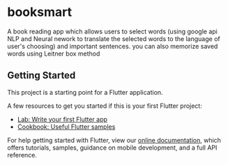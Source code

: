# booksmart

A book reading app which allows users to select words (using google api NLP and Neural nework to translate the selected words to the language of user's choosing) and important sentences. you can also memorize saved words using Leitner box method 

## Getting Started

This project is a starting point for a Flutter application.

A few resources to get you started if this is your first Flutter project:

- [Lab: Write your first Flutter app](https://flutter.dev/docs/get-started/codelab)
- [Cookbook: Useful Flutter samples](https://flutter.dev/docs/cookbook)

For help getting started with Flutter, view our
[online documentation](https://flutter.dev/docs), which offers tutorials,
samples, guidance on mobile development, and a full API reference.
